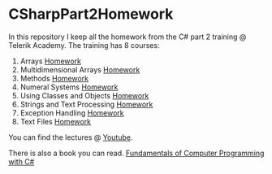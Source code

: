 # CSharpPart2Homework

In this repository I keep all the homework from the C# part 2 training @ Telerik Academy. The training has 8 courses:

1. Arrays [Homework](https://github.com/TelerikAcademy/CSharp-Part-2/blob/master/01.%20Arrays/README.md)
2. Multidimensional Arrays [Homework](https://github.com/TelerikAcademy/CSharp-Part-2/blob/master/02.%20Multidimensional%20Arrays/README.md)
3. Methods [Homework](https://github.com/TelerikAcademy/CSharp-Part-2/blob/master/03.%20Methods/README.md)
4. Numeral Systems [Homework](https://github.com/TelerikAcademy/CSharp-Part-2/blob/master/04.%20Numeral%20Systems/README.md)
5. Using Classes and Objects [Homework](https://github.com/TelerikAcademy/CSharp-Part-2/blob/master/05.%20Using%20Classes%20and%20Objects/README.md)
6. Strings and Text Processing [Homework](https://github.com/TelerikAcademy/CSharp-Part-2/blob/master/06.%20Strings%20and%20Text%20Processing/README.md)
7. Exception Handling [Homework](https://github.com/TelerikAcademy/CSharp-Part-2/blob/master/07.%20Exception%20Handling/README.md)
8. Text Files [Homework](https://github.com/TelerikAcademy/CSharp-Part-2/blob/master/08.%20Text%20Files/README.md)

You can find the lectures @ [Youtube](https://www.youtube.com/channel/UCLC-vbm7OWvpbqzXaoAMGGw).

There is also a book you can read. [Fundamentals of Computer Programming with C#](http://www.introprogramming.info/english-intro-csharp-book/read-online/)
